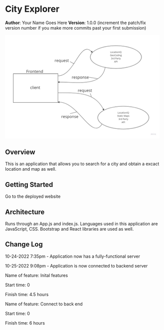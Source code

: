 # City Explorer

**Author**: Your Name Goes Here
**Version**: 1.0.0 (increment the patch/fix version number if you make more commits past your first submission)

![Request Response](./img/request-response.jpg)

## Overview

This is an application that allows you to search for a city and obtain a excact location and map as well.

## Getting Started

Go to the deployed website

## Architecture

Runs through an App.js and index.js. Languages used in this application are JavaScript, CSS. Bootstrap and React libraries are used as well.

## Change Log

10-24-2022 7:35pm - Application now has a fully-functional server

10-25-2022 9:08pm - Application is now connected to backend server


Name of feature: Inital features


Start time: 0

Finish time: 4.5 hours


Name of feature: Connect to back end


Start time: 0

Finish time: 6 hours

